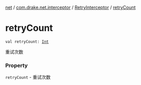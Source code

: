 [net](../../index.md) / [com.drake.net.interceptor](../index.md) / [RetryInterceptor](index.md) / [retryCount](./retry-count.md)

# retryCount

`val retryCount: `[`Int`](https://kotlinlang.org/api/latest/jvm/stdlib/kotlin/-int/index.html)

重试次数

### Property

`retryCount` - 重试次数